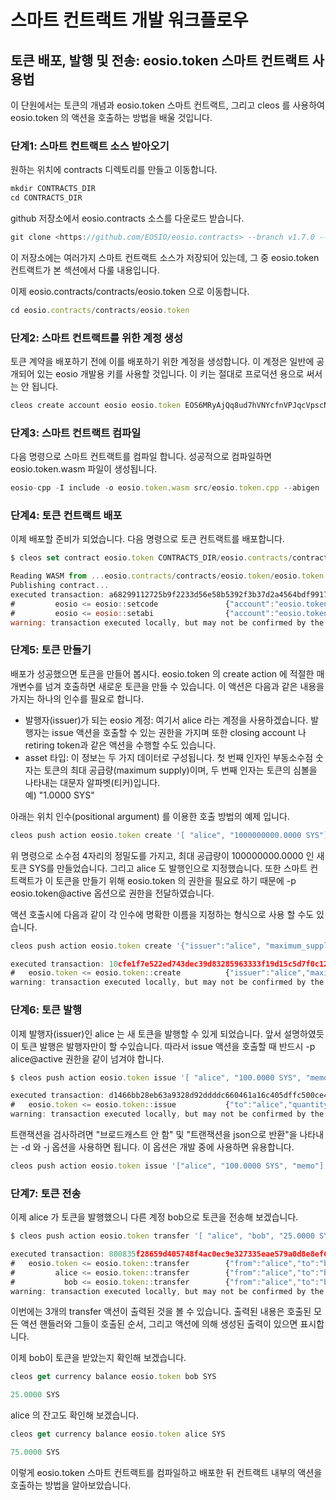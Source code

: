 # 스마트 컨트랙트 개발 워크플로우

## 토큰 배포, 발행 및 전송: eosio.token 스마트 컨트랙트 사용법

이 단원에서는 토큰의 개념과 eosio.token 스마트 컨트랙트, 그리고 cleos 를 사용하여 eosio.token 의 액션을 호출하는 방법을 배울 것입니다.

### 단계1: 스마트 컨트랙트 소스 받아오기

원하는 위치에 contracts 디렉토리를 만들고 이동합니다.

```jsx
mkdir CONTRACTS_DIR
cd CONTRACTS_DIR
```

github 저장소에서 eosio.contracts 소스를 다운로드 받습니다.

```jsx
git clone <https://github.com/EOSIO/eosio.contracts> --branch v1.7.0 --single-branch
```

이 저장소에는 여러가지 스마트 컨트랙트 소스가 저장되어 있는데, 그 중 eosio.token 컨트랙트가 본 섹션에서 다룰 내용입니다.

이제 eosio.contracts/contracts/eosio.token 으로 이동합니다.

```jsx
cd eosio.contracts/contracts/eosio.token
```

### 단계2: 스마트 컨트랙트를 위한 계정 생성

토큰 계약을 배포하기 전에 이를 배포하기 위한 계정을 생성합니다. 이 계정은 일반에 공개되어 있는 eosio 개발용 키를 사용할 것입니다. 이 키는 절대로 프로덕션 용으로 써서는 안 됩니다.

```jsx
cleos create account eosio eosio.token EOS6MRyAjQq8ud7hVNYcfnVPJqcVpscN5So8BhtHuGYqET5GDW5CV
```

### 단계3: 스마트 컨트랙트 컴파일

다음 명령으로 스마트 컨트랙트를 컴파일 합니다. 성공적으로 컴파일하면 eosio.token.wasm 파일이 생성됩니다.

```jsx
eosio-cpp -I include -o eosio.token.wasm src/eosio.token.cpp --abigen
```

### 단계4: 토큰 컨트랙트 배포

이제 배포할 준비가 되었습니다. 다음 명령으로 토큰 컨트랙트를 배포합니다.

```jsx
$ cleos set contract eosio.token CONTRACTS_DIR/eosio.contracts/contracts/eosio.token --abi eosio.token.abi -p eosio.token@active

Reading WASM from ...eosio.contracts/contracts/eosio.token/eosio.token.wasm...
Publishing contract...
executed transaction: a68299112725b9f2233d56e58b5392f3b37d2a4564bdf99172152c21c7dc323f  6984 bytes  6978 us
#         eosio <= eosio::setcode               {"account":"eosio.token","vmtype":0,"vmversion":0,"code":"0061736d0100000001a0011b60000060017e006002...
#         eosio <= eosio::setabi                {"account":"eosio.token","abi":"0e656f73696f3a3a6162692f312e310008076163636f756e7400010762616c616e63...
warning: transaction executed locally, but may not be confirmed by the network yet         ]
```

### 단계5: 토큰 만들기

배포가 성공했으면 토큰을 만들어 봅시다. eosio.token 의 create action 에 적절한 매개변수를 넘겨 호출하면 새로운 토큰을 만들 수 있습니다. 이 액션은 다음과 같은 내용을 가지는 하나의 인수를 필요로 합니다.

* 발행자(issuer)가 되는 eosio 계정: 여기서 alice 라는 계정을 사용하겠습니다. 발행자는 issue 액션을 호출할 수 있는 권한을 가지며 또한 closing account 나 retiring token과 같은 액션을 수행할 수도 있습니다.
* asset 타입:  이 정보는 두 가지 데이터로 구성됩니다. 첫 번째 인자인 부동소수점 숫자는 토큰의 최대 공급량(maximum supply)이며, 두 번째 인자는 토큰의 심볼을 나타내는 대문자 알파벳(티커)입니다. \
  예) "1.0000 SYS"

아래는 위치 인수(positional argument) 를 이용한 호출 방법의 예제 입니다.

```jsx
cleos push action eosio.token create '[ "alice", "1000000000.0000 SYS"]' -p eosio.token@active
```

위 명령으로 소수점 4자리의 정밀도를 가지고, 최대 공급량이 100000000.0000 인 새 토큰 SYS를 만들었습니다. 그리고 alice 도 발행인으로 지정했습니다. 또한 스마트 컨트랙트가 이 토큰을 만들기 위해 eosio.token 의 권한을 필요로 하기 때문에 -p eosio.token@active 옵션으로 권한을 전달하였습니다.

액션 호출시에 다음과 같이 각 인수에 명확한 이름을 지정하는 형식으로 사용 할 수도 있습니다.

```jsx
cleos push action eosio.token create '{"issuer":"alice", "maximum_supply":"1000000000.0000 SYS"}' -p eosio.token@active

executed transaction: 10cfe1f7e522ed743dec39d83285963333f19d15c5d7f0c120b7db652689a997  120 bytes  1864 us
#   eosio.token <= eosio.token::create          {"issuer":"alice","maximum_supply":"1000000000.0000 SYS"}
warning: transaction executed locally, but may not be confirmed by the network yet         ]
```

### 단계6: 토큰 발행

이제 발행자(issuer)인 alice 는 새 토큰을 발행할 수 있게 되었습니다. 앞서 설명하였듯이 토큰 발행은 발행자만이 할 수있습니다. 따라서 issue 액션을 호출할 때 반드시 -p alice@active 권한을 같이 넘겨야 합니다.

```jsx
$ cleos push action eosio.token issue '[ "alice", "100.0000 SYS", "memo" ]' -p alice@active

executed transaction: d1466bb28eb63a9328d92ddddc660461a16c405dffc500ce4a75a10aa173347a  128 bytes  205 us
#   eosio.token <= eosio.token::issue           {"to":"alice","quantity":"100.0000 SYS","memo":"memo"}
warning: transaction executed locally, but may not be confirmed by the network yet         ]
```

트랜잭션을 검사하려면 "브로드캐스트 안 함" 및 "트랜잭션을 json으로 반환"을 나타내는 -d 와 -j 옵션을 사용하면 됩니다. 이 옵션은 개발 중에 사용하면 유용합니다.

```jsx
cleos push action eosio.token issue '["alice", "100.0000 SYS", "memo"]' -p alice@active -d -j
```

### 단계7: 토큰 전송

이제 alice 가 토큰을 발행했으니 다른 계정 bob으로 토큰을 전송해 보겠습니다.

```jsx
$ cleos push action eosio.token transfer '[ "alice", "bob", "25.0000 SYS", "m" ]' -p alice@active

executed transaction: 800835f28659d405748f4ac0ec9e327335eae579a0d8e8ef6330e78c9ee1b67c  128 bytes  1073 us
#   eosio.token <= eosio.token::transfer        {"from":"alice","to":"bob","quantity":"25.0000 SYS","memo":"m"}
#         alice <= eosio.token::transfer        {"from":"alice","to":"bob","quantity":"25.0000 SYS","memo":"m"}
#           bob <= eosio.token::transfer        {"from":"alice","to":"bob","quantity":"25.0000 SYS","memo":"m"}
warning: transaction executed locally, but may not be confirmed by the network yet         ]
```

이번에는 3개의 transfer 액션이 출력된 것을 볼 수 있습니다. 출력된 내용은 호출된 모든 액션 핸들러와 그들이 호출된 순서, 그리고 액션에 의해 생성된 출력이 있으면 표시합니다.

이제 bob이 토큰을 받았는지 확인해 보겠습니다.

```jsx
cleos get currency balance eosio.token bob SYS

25.0000 SYS
```

alice 의 잔고도 확인해 보겠습니다.

```jsx
cleos get currency balance eosio.token alice SYS

75.0000 SYS
```

이렇게 eosio.token 스마트 컨트랙트를 컴파일하고 배포한 뒤 컨트랙트 내부의 액션을 호출하는 방법을 알아보았습니다.
